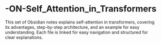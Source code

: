 # -ON-Self_Attention_in_Transformers
This set of Obsidian notes explains self-attention in transformers, covering its advantages, step-by-step architecture, and an example for easy understanding. Each file is linked for easy navigation and structured for clear explanations.
